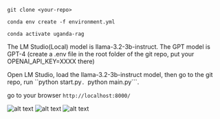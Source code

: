 ```git clone <your-repo>```

```conda env create -f environment.yml```

```conda activate uganda-rag```

The LM Studio(Local) model is llama-3.2-3b-instruct.
The GPT model is GPT-4 (create a .env file in the root folder of the git repo, put your OPENAI_API_KEY=XXXX there)

Open LM Studio, load the llama-3.2-3b-instruct model, then go to the git repo, 
run
``python start.py```.
```python main.py```.

go to your browser ```http://localhost:8000/```

![alt text](results/localhost1.png)
![alt text](results/localhost2.png)
![alt text](results/localhost3.png)
